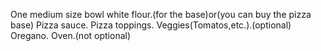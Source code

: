 One medium size bowl white flour.(for the base)or(you can buy the pizza base)
Pizza sauce.
Pizza toppings.
Veggies(Tomatos,etc.).(optional)
Oregano.
Oven.(not optional)



